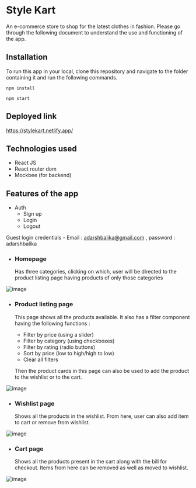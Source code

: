 
# Style Kart

An e-commerce store to shop for the latest clothes in fashion. Please go through the following document to understand the use and functioning of the app.

## Installation
To run this app in your local, clone this repository and navigate to the folder containing it and run the following commands.

`npm install`

`npm start`

## Deployed link
https://stylekart.netlify.app/

## Technologies used
- React JS
- React router dom
- Mockbee (for backend)

## Features of the app
- Auth
    - Sign up
    - Login
    - Logout

Guest login credentials - Email : adarshbalika@gmail.com , password : adarshbalika

- ### Homepage
    Has three categories, clicking on which, user will be directed to the product listing page having products of only those categories
    
![image](https://user-images.githubusercontent.com/30795425/162257939-4d553b8d-e61e-4cf9-bc62-57115281b884.png)

- ### Product listing page
    This page shows all the products available. It also has a filter component having the following functions :
    - Filter by price (using a slider)
    - Filter by category (using checkboxes)
    - Filter by rating (radio buttons)
    - Sort by price (low to high/high to low)
    - Clear all filters

    Then the product cards in this page can also be used to add the product to the wishlist or to the cart.

![image](https://user-images.githubusercontent.com/30795425/162258094-3cba2d7b-8887-4868-9da2-8a65a6ccb848.png)

- ### Wishlist page
    Shows all the products in the wishlist. From here, user can also add item to cart or remove from wishlist.

![image](https://user-images.githubusercontent.com/30795425/162258175-f7f07f37-1e89-4fde-9bc0-f10c22ea9143.png)

- ### Cart page
    Shows all the products present in the cart along with the bill for checkout. Items from here can be removed as well as moved to wishlist.

![image](https://user-images.githubusercontent.com/30795425/162258246-3ee7f13e-0c2d-4c66-bc21-bed2227e6b0c.png)
